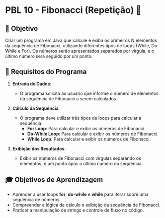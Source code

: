 # PBL 10 - Fibonacci (Repetição) 🔢

## 🎯 Objetivo
Criar um programa em Java que calcule e exiba os primeiros N elementos da sequência de Fibonacci, utilizando diferentes tipos de loops (While, Do While e For). Os números serão apresentados separados por vírgula, e o último número será seguido por um ponto.

## 🧮 Requisitos do Programa

1. **Entrada de Dados**:
   - O programa solicita ao usuário que informe o número de elementos da sequência de Fibonacci a serem calculados.

2. **Cálculo da Sequência**:
   - O programa deve utilizar três tipos de loops para calcular a sequência:
     - **For Loop**: Para calcular e exibir os números de Fibonacci.
     - **Do-While Loop**: Para calcular e exibir os números de Fibonacci.
     - **While Loop**: Para calcular e exibir os números de Fibonacci.

3. **Exibição dos Resultados**:
   - Exibir os números de Fibonacci com vírgulas separando os elementos, e um ponto após o último número da sequência.

## 🎓 Objetivos de Aprendizagem
- Aprender a usar loops **for**, **do-while** e **while** para iterar sobre uma sequência de números.
- Compreender a lógica de cálculo e exibição da sequência de Fibonacci.
- Praticar a manipulação de strings e controle de fluxo no código.
